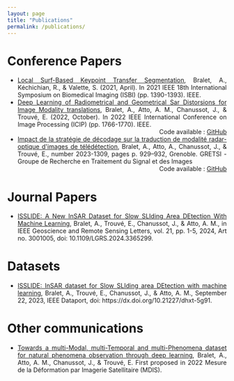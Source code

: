 ```yaml
---
layout: page
title: "Publications"
permalink: /publications/
---
```



# Conference Papers

<ul style="text-align: justify">
<li><a href ="https://ieeexplore.ieee.org/abstract/document/9434106">Local Surf-Based Keypoint Transfer Segmentation</a>, Bralet, A., Kéchichian, R., & Valette, S. (2021, April). In 2021 IEEE 18th International Symposium on Biomedical Imaging (ISBI) (pp. 1390-1393). IEEE.</li>

<li><a href ="https://ieeexplore.ieee.org/document/9897713">Deep Learning of Radiometrical and Geometrical Sar Distorsions for Image Modality translations</a>, Bralet, A., Atto, A. M., Chanussot, J., & Trouvé, E. (2022, October). In 2022 IEEE International Conference on Image Processing (ICIP) (pp. 1766-1770). IEEE.</li>

<div style="text-align: right">
 Code available : <a href="https://github.com/Ant89ne/SARDINet">GitHub</a>
</div>

<li><a href = "https://gretsi.fr/data/colloque/pdf/2023_bralet1309.pdf">Impact de la stratégie de décodage sur la traduction de modalité radar-optique d'images de télédétection</a>, Bralet, A., Atto, A., Chanussot, J., & Trouvé, E., number 2023-1309, pages p. 929–932, Grenoble. GRETSI - Groupe de Recherche en Traitement du Signal et des Images</li>

<div style="text-align: right">
 Code available : <a href="https://github.com/Ant89ne/SARDINet_Decoding_Strategy">GitHub</a>
</div>


</ul>

# Journal Papers

<ul style="text-align: justify">

<li><a href ="https://ieeexplore.ieee.org/abstract/document/10433141">ISSLIDE: A New InSAR Dataset for Slow SLIding Area DEtection With Machine Learning</a>, Bralet, A., Trouvé, E., Chanussot, J., &  Atto, A. M., in IEEE Geoscience and Remote Sensing Letters, vol. 21, pp. 1-5, 2024, Art no. 3001005, doi: 10.1109/LGRS.2024.3365299.</li>

</ul>


# Datasets

<ul style="text-align: justify">

<li><a href ="https://ieee-dataport.org/documents/isslide-insar-dataset-slow-sliding-area-detection-machine-learning"> ISSLIDE: InSAR dataset for Slow SLIding area DEtection with machine learning</a>, Bralet, A., Trouvé, E., Chanussot, J., & Atto, A. M., September 22, 2023, IEEE Dataport, doi: https://dx.doi.org/10.21227/dhxt-5g91.</li>

</ul>

# Other communications

<ul style="text-align: justify">

<li><a href ="https://hal.science/hal-03844884"> Towards a multi-Modal, multi-Temporal and multi-Phenomena dataset for natural phenomena observation through deep learning</a>, Bralet, A., Atto, A. M., Chanussot, J., & Trouvé, E. First proposed in 2022 Mesure de la Déformation par Imagerie Satellitaire (MDIS).</li>

</ul>



